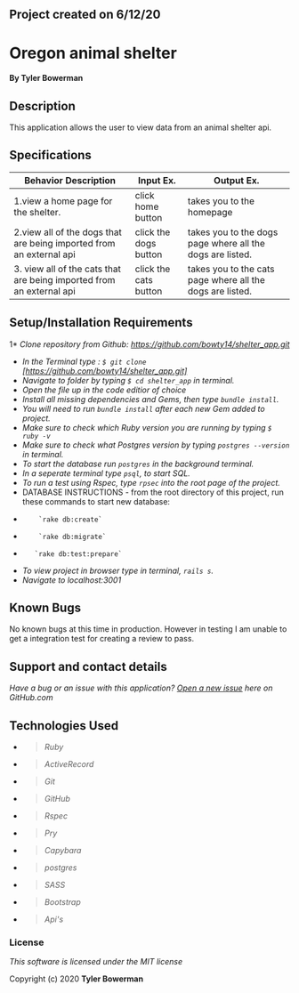 ## Project created on 6/12/20

# Oregon animal shelter

#### By **Tyler Bowerman**

## Description

This application allows the user to view data from an animal shelter api.

## Specifications

|   Behavior Description|  Input Ex.                          |        Output Ex.      |
|------------------------|-----------|-------------------------------------------------|
|1.view a home page for the shelter.| click home button| takes you to the homepage|
|2.view all of the dogs that are being imported from an external api| click the dogs button|takes you to the dogs page where all the dogs are listed.|
|3. view all of the cats that are being imported from an external api| click the cats button|takes you to the cats page where all the dogs are listed.|



## Setup/Installation Requirements
1* _Clone repository from Github: https://github.com/bowty14/shelter_app.git_
* _In the Terminal type : `$ git clone` [https://github.com/bowty14/shelter_app.git]_
* _Navigate to folder by typing  `$ cd shelter_app` in terminal._
* _Open the file up in the code editior of choice_
* _Install all missing dependencies and Gems, then type `bundle install`._
* _You will need to run `bundle install` after each new Gem added to project._
* _Make sure to check which Ruby version you are running by typing `$ ruby -v`_
* _Make sure to check what Postgres version by typing `postgres --version` in terminal._
* _To start the database run `postgres` in the background terminal._
* _In a seperate terminal type `psql`, to start SQL._
* _To run a test using Rspec, type `rpsec` into the root page of the project._
* DATABASE INSTRUCTIONS - from the root directory of this project, run these commands to start new database:
*         `rake db:create`
*         `rake db:migrate`
*        `rake db:test:prepare`

* _To view project in browser type in terminal, `rails s`._
* _Navigate to localhost:3001_


## Known Bugs
No known bugs at this time in production. However in testing I am unable to get a integration test for creating a review to pass.

## Support and contact details
_Have a bug or an issue with this application? [Open a new issue](https://github.com/bowty14/code_review11/issues) here on GitHub.com_

## Technologies Used
* >_Ruby_
* >_ActiveRecord_
* >_Git_
* >_GitHub_
* >_Rspec_
* >_Pry_
* >_Capybara_
* >_postgres_
* >_SASS_
* >_Bootstrap_
* >_Api's_
### License

*This software is licensed under the MIT license* 

Copyright (c) 2020 **Tyler Bowerman**
